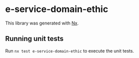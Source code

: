 # e-service-domain-ethic

This library was generated with [Nx](https://nx.dev).

## Running unit tests

Run `nx test e-service-domain-ethic` to execute the unit tests.
